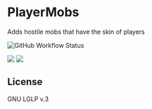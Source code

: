 # PlayerMobs
Adds hostile mobs that have the skin of players


![GitHub Workflow Status](https://img.shields.io/github/workflow/status/GoryMoon/PlayerMobs/Mod%20CI)

<a href="https://www.curseforge.com/minecraft/mc-mods/player-mobs"><img src="http://cf.way2muchnoise.eu/full_430513_downloads.svg" /></a>
<a href="https://www.curseforge.com/minecraft/mc-mods/player-mobs"><img src="http://cf.way2muchnoise.eu/versions/430513_all.svg" /></a>


License
----

GNU LGLP v.3
